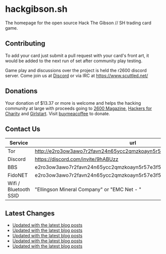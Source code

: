 # hackgibson.sh
The homepage for the open source Hack The Gibson // SH trading card game.


## Contributing

To add your card just submit a pull request with your card's front art, it would be added to the next run of set after community play testing.

Game play and discussions over the project is held the r2600 discord server. Come join us at [Discord](https://discord.com/invite/9hABUzz) or via IRC at https://www.scuttled.net/


## Donations

Your donation of $13.37 or more is welcome and helps the hacking community at large with proceeds going to [2600 Magazine](https://2600.com/), [Hackers for Charity](https://hackersforcharity.org) and [Girlstart](https://girlstart.org).  Visit [buymeacoffee](https://www.buymeacoffee.com/hackgibson.sh) to donate.


## Contact Us

Service | url
-|-
Tor | http://e2ro3ow3awo7r2favn24n65ycc2qmzkoayn5r57e3f56nvjwdcgg32ad.onion
Discord | https://discord.com/invite/9hABUzz
BBS | e2ro3ow3awo7r2favn24n65ycc2qmzkoayn5r57e3f56nvjwdcgg32ad.onion:23
FidoNET | e2ro3ow3awo7r2favn24n65ycc2qmzkoayn5r57e3f56nvjwdcgg32ad.onion:24554
Wifi / Bluetooth SSID | "Ellingson Mineral Company" or "EMC Net - <fidonet address>"

## Latest Changes
<!-- BLOG-POST-LIST:START -->
- [Updated with the latest blog posts](https://github.com/DFW2600/hackgibson.sh/commit/aaac445eb707f7c94b5bd9614f4de1963dee0404)
- [Updated with the latest blog posts](https://github.com/DFW2600/hackgibson.sh/commit/03ea689a8efe725f70ee74e32020e2851262cac5)
- [Updated with the latest blog posts](https://github.com/DFW2600/hackgibson.sh/commit/4f34085dfa1fb64353ed5e0a273d29c90eb2adc1)
- [Updated with the latest blog posts](https://github.com/DFW2600/hackgibson.sh/commit/3c5ec348d9beec5f6d015bb4682bf9439a7ef618)
- [Updated with the latest blog posts](https://github.com/DFW2600/hackgibson.sh/commit/a0d3c4f93c4bac8437bd6c510a53219e7ec26039)
<!-- BLOG-POST-LIST:END -->
